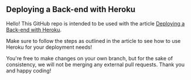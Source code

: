 ## Deploying a Back-end with Heroku
Hello! This GitHub repo is intended to be used with the article [Deploying a Back-end with Heroku](https://www.codecademy.com/articles/deploying-a-back-end-with-heroku).

Make sure to follow the steps as outlined in the article to see how to use Heroku for your deployment needs!

You're free to make changes on your own branch, but for the sake of consistency, we will not be merging any external pull requests. Thank you and happy coding!